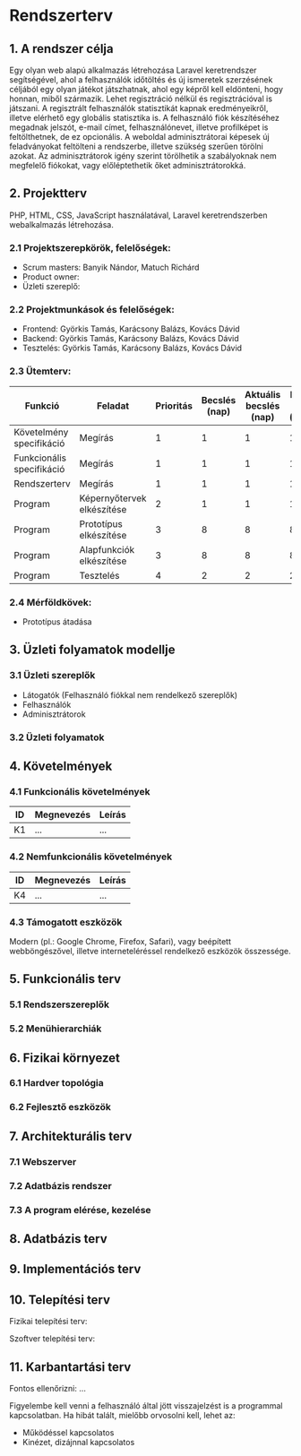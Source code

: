 # Rendszerterv
## 1. A rendszer célja

Egy olyan web alapú alkalmazás létrehozása Laravel keretrendszer segítségével, ahol a felhasználók időtöltés és új ismeretek szerzésének céljából egy olyan játékot játszhatnak, ahol egy képről kell eldönteni, hogy honnan, miből származik. Lehet regisztráció nélkül és regisztrációval is játszani. A regisztrált felhasználók statisztikát kapnak eredményeikről, illetve elérhető egy globális statisztika is. A felhasználó fiók készítéséhez megadnak jelszót, e-mail címet, felhasználónevet, illetve profilképet is feltölthetnek, de ez opcionális. A weboldal adminisztrátorai képesek új feladványokat feltölteni a rendszerbe, illetve szükség szerűen törölni azokat. Az adminisztrátorok igény szerint törölhetik a szabályoknak nem megfelelő fiókokat, vagy előléptethetik őket adminisztrátorokká.

## 2. Projektterv

PHP, HTML, CSS, JavaScript használatával, Laravel keretrendszerben webalkalmazás létrehozása.

### 2.1 Projektszerepkörök, felelőségek:
   * Scrum masters: Banyik Nándor, Matuch Richárd
   * Product owner: 
   * Üzleti szereplő:
     
### 2.2 Projektmunkások és felelőségek:
   * Frontend: Györkis Tamás, Karácsony Balázs, Kovács Dávid
   * Backend: Györkis Tamás, Karácsony Balázs, Kovács Dávid
   * Tesztelés: Györkis Tamás, Karácsony Balázs, Kovács Dávid
     
### 2.3 Ütemterv:

| Funkció | Feladat | Prioritás | Becslés (nap) | Aktuális becslés (nap) | Eltelt idő (nap) | Becsült idő (nap) |
|-----|--------|-------|------|-------------|------------|-----------------|
| Követelmény specifikáció | Megírás | 1 | 1 | 1 | 1 | 1 |             
| Funkcionális specifikáció | Megírás | 1 | 1 | 1 | 1 | 1 |
| Rendszerterv | Megírás | 1 | 1 | 1 | 1 | 1 |
| Program |Képernyőtervek elkészítése | 2 | 1 | 1 | 1 | 1 |
|Program |Prototípus elkészítése | 3 | 8 | 8 | 8 | 8 |
|Program |Alapfunkciók elkészítése | 3 | 8 | 8 | 8 | 8 |
|Program |Tesztelés | 4 | 2 | 2 | 2 | 2 |

### 2.4 Mérföldkövek:
   * Prototípus átadása

## 3. Üzleti folyamatok modellje

### 3.1 Üzleti szereplők

- Látogatók (Felhasználó fiókkal nem rendelkező szereplők)
- Felhasználók
- Adminisztrátorok

### 3.2 Üzleti folyamatok

## 4. Követelmények

### 4.1 Funkcionális követelmények

| ID | Megnevezés | Leírás |
| --- | --- | --- |
| K1 | ... | ... |

### 4.2 Nemfunkcionális követelmények

| ID | Megnevezés | Leírás |
| --- | --- | --- |
| K4 | ... | ... |

### 4.3 Támogatott eszközök
Modern (pl.: Google Chrome, Firefox, Safari), vagy beépített webböngészővel, illetve interneteléréssel rendelkező eszközök összessége.

## 5. Funkcionális terv

### 5.1 Rendszerszereplők

### 5.2 Menühierarchiák

## 6. Fizikai környezet

### 6.1 Hardver topológia

### 6.2 Fejlesztő eszközök


## 7. Architekturális terv

### 7.1 Webszerver

### 7.2 Adatbázis rendszer

### 7.3 A program elérése, kezelése

## 8. Adatbázis terv

## 9. Implementációs terv

## 10. Telepítési terv

Fizikai telepítési terv: 

Szoftver telepítési terv: 

## 11. Karbantartási terv

Fontos ellenőrizni:
...

Figyelembe kell venni a felhasználó által jött visszajelzést is a programmal kapcsolatban.
Ha hibát talált, mielőbb orvosolni kell, lehet az:
*	Működéssel kapcsolatos
*	Kinézet, dizájnnal kapcsolatos